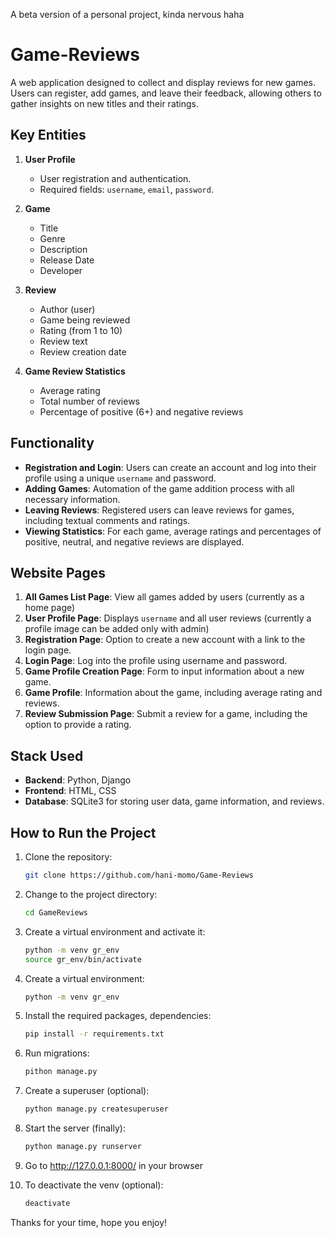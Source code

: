 A beta version of a personal project, kinda nervous haha

# Game-Reviews
A web application designed to collect and display reviews for new games. Users can register, add games, and leave their feedback, allowing others to gather insights on new titles and their ratings.

## Key Entities

1. **User Profile**
   - User registration and authentication.
   - Required fields: `username`, `email`, `password`.

2. **Game**
   - Title
   - Genre
   - Description
   - Release Date
   - Developer

3. **Review**
   - Author (user)
   - Game being reviewed
   - Rating (from 1 to 10)
   - Review text
   - Review creation date

4. **Game Review Statistics**
   - Average rating
   - Total number of reviews
   - Percentage of positive (6+) and negative reviews

## Functionality

- **Registration and Login**: Users can create an account and log into their profile using a unique `username` and password.
- **Adding Games**: Automation of the game addition process with all necessary information.
- **Leaving Reviews**: Registered users can leave reviews for games, including textual comments and ratings.
- **Viewing Statistics**: For each game, average ratings and percentages of positive, neutral, and negative reviews are displayed.

## Website Pages

1. **All Games List Page**: View all games added by users (currently as a home page)
2. **User Profile Page**: Displays `username` and all user reviews (currently a profile image can be added only with admin)
3. **Registration Page**: Option to create a new account with a link to the login page.
4. **Login Page**: Log into the profile using username and password.
5. **Game Profile Creation Page**: Form to input information about a new game.
6. **Game Profile**: Information about the game, including average rating and reviews.
7. **Review Submission Page**: Submit a review for a game, including the option to provide a rating.

## Stack Used

- **Backend**: Python, Django
- **Frontend**: HTML, CSS
- **Database**: SQLite3 for storing user data, game information, and reviews.

## How to Run the Project

1. Clone the repository:
   ```bash
   git clone https://github.com/hani-momo/Game-Reviews
2. Change to the project directory:
   ```bash
   cd GameReviews
3. Create a virtual environment and activate it:
   ```bash
   python -m venv gr_env
   source gr_env/bin/activate
4. Create a virtual environment:
   ```bash
   python -m venv gr_env
5. Install the required packages, dependencies:
   ```bash
   pip install -r requirements.txt
6. Run migrations:
   ```bash
   pithon manage.py
7. Create a superuser (optional):
   ```bash
   python manage.py createsuperuser
8. Start the server (finally):
   ```bash
   python manage.py runserver
9. Go to http://127.0.0.1:8000/ in your browser

10. To deactivate the venv (optional):
    ```bash
    deactivate
    
Thanks for your time, hope you enjoy!

